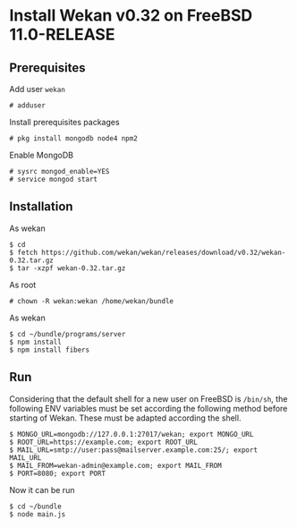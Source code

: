 # Install Wekan v0.32 on FreeBSD 11.0-RELEASE

## Prerequisites

Add user `wekan`

	# adduser

Install prerequisites packages

	# pkg install mongodb node4 npm2

Enable MongoDB

	# sysrc mongod_enable=YES
	# service mongod start

## Installation

As wekan

	$ cd
	$ fetch https://github.com/wekan/wekan/releases/download/v0.32/wekan-0.32.tar.gz
	$ tar -xzpf wekan-0.32.tar.gz

As root

	# chown -R wekan:wekan /home/wekan/bundle

As wekan

	$ cd ~/bundle/programs/server
	$ npm install
	$ npm install fibers

## Run

Considering that the default shell for a new user on FreeBSD is `/bin/sh`, the following ENV variables must be set according the following method before starting of Wekan. These must be adapted according the shell.

	$ MONGO_URL=mongodb://127.0.0.1:27017/wekan; export MONGO_URL
	$ ROOT_URL=https://example.com; export ROOT_URL
	$ MAIL_URL=smtp://user:pass@mailserver.example.com:25/; export MAIL_URL
	$ MAIL_FROM=wekan-admin@example.com; export MAIL_FROM
	$ PORT=8080; export PORT

Now it can be run

	$ cd ~/bundle
	$ node main.js
